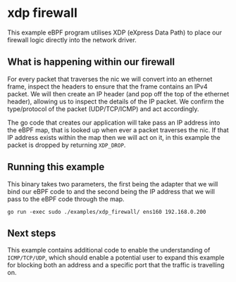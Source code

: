 # xdp firewall

This example eBPF program utilises XDP (eXpress Data Path) to place our firewall logic directly into the network driver. 

## What is happening within our firewall

For every packet that traverses the nic we will convert into an ethernet frame, inspect the headers to ensure that the frame contains an IPv4 packet. We will then create an IP header (and pop off the top of the ethernet header), allowing us to inspect the details of the IP packet. We confirm the type/protocol of the packet (UDP/TCP/ICMP) and act accordingly.

The go code that creates our application will take pass an IP address into the eBPF map, that is looked up when ever a packet traverses the nic. If that IP address exists within the map then we will act on it, in this example the packet is dropped by returning `XDP_DROP`.

## Running this example

This binary takes two parameters, the first being the adapter that we will bind our eBPF code to and the second being the IP address that we will pass to the eBPF code through the map.

`go run -exec sudo ./examples/xdp_firewall/ ens160 192.168.0.200`

## Next steps

This example contains additional code to enable the understanding of `ICMP/TCP/UDP`, which should enable a potential user to expand this example for blocking both an address and a specific port that the traffic is travelling on.